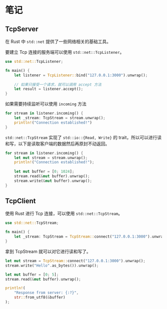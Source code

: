 # 笔记

## TcpServer

在 Rust 中 `std::net` 提供了一些网络相关的基础工具。

要建立 Tcp 连接的服务端可以使用 `std::net::TcpListener`。

```rust
use std::net::TcpListener;

fn main() {
    let listener = TcpListener::bind("127.0.0.1:3000").unwrap();
    
    // 如果只接受一个请求，就可以调用 accept 方法
    let result = listener.accept();
}
```

如果需要持续监听可以使用 `incoming` 方法

```rust
for stream in listener.incoming() {
    let _stream: TcpStream = stream.unwrap();
    println!("Connection established!")
}
```

`std::net::TcpStream` 实现了 `std::io::{Read, Write}` 的 trait，所以可以进行读和写，以下是读取客户端的数据然后再原封不动返回。

```rust
for stream in listener.incoming() {
    let mut stream = stream.unwrap();
    println!("Connection established!");
    
    let mut buffer = [0; 1024];
    stream.read(&mut buffer).unwrap();
    stream.write(&mut buffer).unwrap();
}
```

## TcpClient

使用 Rust 进行 Tcp 连接，可以使用 `std::net::TcpStream`。

```rust
use std::net::TcpStream;

fn main() {
    let _stream: TcpStream = TcpStream::connect("127.0.0.1:3000").unwrap();
}
```

拿到 TcpStream 就可以对它进行读和写了。

```rust
let mut stream = TcpStream::connect("127.0.0.1:3000").unwrap();
stream.write("Hello".as_bytes()).unwrap();

let mut buffer = [0; 5];
stream.read(&mut buffer).unwrap();

println!(
    "Response from server: {:?}",
    str::from_utf8(&buffer)
);
```